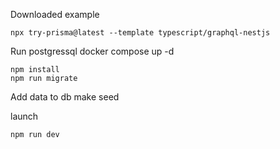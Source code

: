 Downloaded example

```
npx try-prisma@latest --template typescript/graphql-nestjs
```

Run postgressql
docker compose up -d

```
npm install
npm run migrate
```

Add data to db
make seed

launch

```
npm run dev
```
